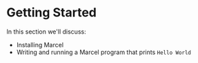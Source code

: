# Getting Started

In this section we'll discuss:

- Installing Marcel
- Writing and running a Marcel program that prints `Hello World`
